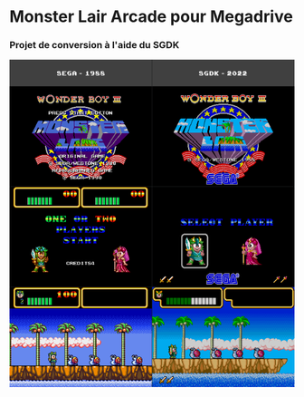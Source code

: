 # Monster Lair Arcade pour Megadrive
 
### Projet de conversion à l'aide du SGDK

<p align="center"><img src='Comparatif.png'></p>